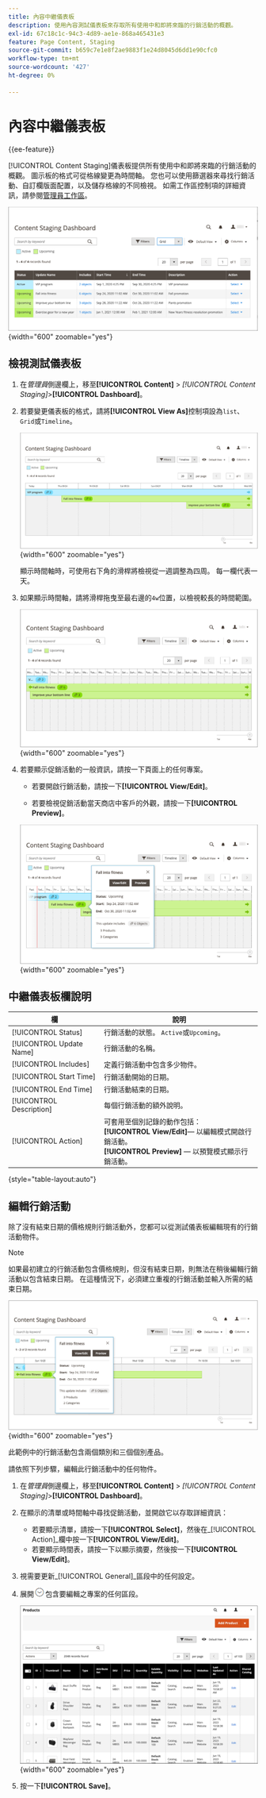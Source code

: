 ```yaml
---
title: 內容中繼儀表板
description: 使用內容測試儀表板來存取所有使用中和即將來臨的行銷活動的概觀。
exl-id: 67c18c1c-94c3-4d89-ae1e-868a465431e3
feature: Page Content, Staging
source-git-commit: b659c7e1e8f2ae9883f1e24d8045d6dd1e90cfc0
workflow-type: tm+mt
source-wordcount: '427'
ht-degree: 0%

---
```


# 內容中繼儀表板

{{ee-feature}}

[!UICONTROL Content Staging]儀表板提供所有使用中和即將來臨的行銷活動的概觀。 圖示板的格式可從格線變更為時間軸。 您也可以使用篩選器來尋找行銷活動、自訂欄版面配置，以及儲存格線的不同檢視。 如需工作區控制項的詳細資訊，請參閱[管理員工作區](../getting-started/admin-workspace.md)。

![網格檢視中的暫存儀表板](./assets/content-staging-grid-view.png){width="600" zoomable="yes"}

## 檢視測試儀表板

1. 在&#x200B;_管理員_&#x200B;側邊欄上，移至&#x200B;**[!UICONTROL Content]** > _[!UICONTROL Content Staging]_>**[!UICONTROL Dashboard]**。

1. 若要變更儀表板的格式，請將&#x200B;**[!UICONTROL View As]**&#x200B;控制項設為`list`、`Grid`或`Timeline`。

   ![時間表檢視](./assets/content-staging-dashboard-timeline.png){width="600" zoomable="yes"}

   顯示時間軸時，可使用右下角的滑桿將檢視從一週調整為四周。 每一欄代表一天。

1. 如果顯示時間軸，請將滑桿拖曳至最右邊的`4w`位置，以檢視較長的時間範圍。

   ![四周檢視](./assets/content-staging-timeline-4-week-view.png){width="600" zoomable="yes"}

1. 若要顯示促銷活動的一般資訊，請按一下頁面上的任何專案。

   - 若要開啟行銷活動，請按一下&#x200B;**[!UICONTROL View/Edit]**。

   - 若要檢視促銷活動當天商店中客戶的外觀，請按一下&#x200B;**[!UICONTROL Preview]**。

   ![行銷活動資訊](./assets/content-staging-campaign-info.png){width="600" zoomable="yes"}

## 中繼儀表板欄說明

| 欄 | 說明 |
|--- |--- |
| [!UICONTROL Status] | 行銷活動的狀態。 `Active`或`Upcoming`。 |
| [!UICONTROL Update Name] | 行銷活動的名稱。 |
| [!UICONTROL Includes] | 定義行銷活動中包含多少物件。 |
| [!UICONTROL Start Time] | 行銷活動開始的日期。 |
| [!UICONTROL End Time] | 行銷活動結束的日期。 |
| [!UICONTROL Description] | 每個行銷活動的額外說明。 |
| [!UICONTROL Action] | 可套用至個別記錄的動作包括： <br/>**[!UICONTROL View/Edit]**— 以編輯模式開啟行銷活動。<br/>**[!UICONTROL Preview]** — 以預覽模式顯示行銷活動。 |

{style="table-layout:auto"}

## 編輯行銷活動

除了沒有結束日期的價格規則行銷活動外，您都可以從測試儀表板編輯現有的行銷活動物件。

>[!NOTE]
>
>如果最初建立的行銷活動包含價格規則，但沒有結束日期，則無法在稍後編輯行銷活動以包含結束日期。 在這種情況下，必須建立重複的行銷活動並輸入所需的結束日期。

![行銷活動詳細資料](./assets/content-staging-dashboard-view-edit.png){width="600" zoomable="yes"}

此範例中的行銷活動包含兩個類別和三個個別產品。

請依照下列步驟，編輯此行銷活動中的任何物件。

1. 在&#x200B;_管理員_&#x200B;側邊欄上，移至&#x200B;**[!UICONTROL Content]** > _[!UICONTROL Content Staging]_>**[!UICONTROL Dashboard]**。

1. 在顯示的清單或時間軸中尋找促銷活動，並開啟它以存取詳細資訊：

   - 若要顯示清單，請按一下&#x200B;**[!UICONTROL Select]**，然後在&#x200B;_[!UICONTROL Action]_欄中按一下&#x200B;**[!UICONTROL View/Edit]**。
   - 若要顯示時間表，請按一下以顯示摘要，然後按一下&#x200B;**[!UICONTROL View/Edit]**。

1. 視需要更新&#x200B;_[!UICONTROL General]_區段中的任何設定。

1. 展開![展開選取器](../assets/icon-display-expand.png)包含要編輯之專案的任何區段。

   ![正在更新行銷活動專案的指派產品](./assets/content-staging-campaign-edit-products.png){width="600" zoomable="yes"}

1. 按一下&#x200B;**[!UICONTROL Save]**。
